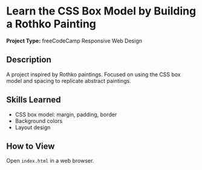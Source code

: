 # Learn the CSS Box Model by Building a Rothko Painting

**Project Type:** freeCodeCamp Responsive Web Design

## Description
A project inspired by Rothko paintings. Focused on using the CSS box model and spacing to replicate abstract paintings.

## Skills Learned
- CSS box model: margin, padding, border
- Background colors
- Layout design

## How to View
Open `index.html` in a web browser.
